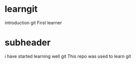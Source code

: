# learngit
introduction git
First learner

# subheader
i have started learning well git
This repo was used to learn git                                                                                                                                                                                                                                                                                                                                                                                                                                                                                                                                                                                                                                                                                                                                                                                                                                                      
